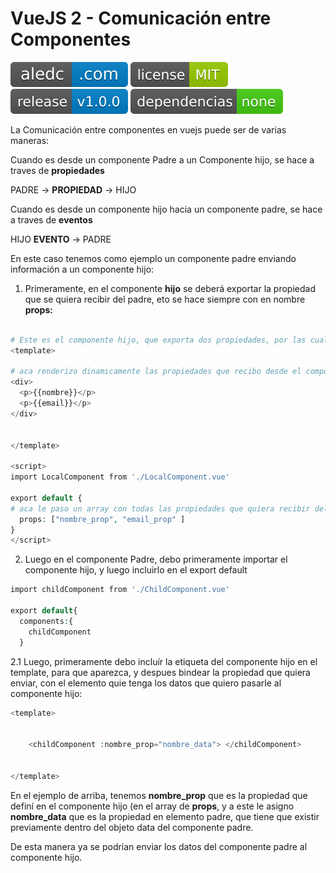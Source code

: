 # VueJS 2 - Comunicación entre Componentes

[![aledc.com](https://github.com/aledc7/Scrum-Certification/blob/master/recursos/aledc.com.svg)](https://aledc.com)
[![License](https://github.com/aledc7/Scrum-Certification/blob/master/recursos/mit-license.svg)](https://aledc.com)
[![GitHub release](https://github.com/aledc7/Scrum-Certification/blob/master/recursos/release.svg)](https://aledc.com)
[![Dependencies](https://github.com/aledc7/Scrum-Certification/blob/master/recursos/dependencias-none.svg)](https://aledc.com)


La Comunicación entre componentes en vuejs puede ser de varias maneras:  


Cuando es desde un componente Padre a un Componente hijo, se hace a traves de __propiedades__  

PADRE -> __PROPIEDAD__ -> HIJO

Cuando es desde un componente hijo hacia un componente padre, se hace a traves de __eventos__ 

HIJO __EVENTO__ -> PADRE


En este caso tenemos como ejemplo un componente padre enviando información a un componente hijo:


1. Primeramente, en el componente __hijo__ se deberá exportar la propiedad que se quiera recibir del padre, eto se hace siempre con en nombre __props:__   


```php

# Este es el componente hijo, que exporta dos propiedades, por las cuales recibe la data del componente padre.
<template>

# aca renderizo dinamicamente las propiedades que recibo desde el componente padre.  
<div>
  <p>{{nombre}}</p>
  <p>{{email}}</p>  
</div>


</template>

<script>
import LocalComponent from './LocalComponent.vue'

export default {
# aca le paso un array con todas las propiedades que quiera recibir del componente padre.
  props: ["nombre_prop", "email_prop" ]
}
</script>


````


2. Luego en el componente Padre, debo primeramente importar el componente hijo, y luego incluirlo en el export default
```php
import childComponent from './ChildComponent.vue'

export default{
  components:{
    childComponent
  }    
````
2.1 Luego, primeramente debo incluír la etiqueta del componente hijo en el template, para que aparezca, y despues bindear la propiedad que quiera enviar, con el elemento quie tenga los datos que quiero pasarle al componente hijo:
```php
<template>

    
    <childComponent :nombre_prop="nombre_data"> </childComponent>


</template>

````

En el ejemplo de arriba, tenemos __nombre_prop__ que es la propiedad que definí en el componente hijo (en el array de __props__,  y a este le asigno __nombre_data__ que es la propiedad en elemento padre, que tiene que existir previamente dentro del objeto data del componente padre.


De esta manera ya se podrían enviar los datos del componente padre al componente hijo.











